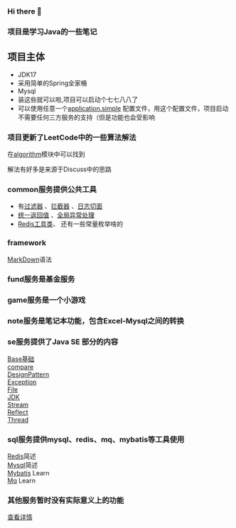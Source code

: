 ### Hi there 👋

<!--
**icboluo/icboluo** is a ✨ _special_ ✨ repository because its `README.md` (this file) appears on your GitHub profile.

Here are some ideas to get you started:

- 🔭 I’m currently working on ...
- 🌱 I’m currently learning ...
- 👯 I’m looking to collaborate on ...
- 🤔 I’m looking for help with ...
- 💬 Ask me about ...
- 📫 How to reach me: ...
- 😄 Pronouns: ...
- ⚡ Fun fact: ...
-->

### 项目是学习Java的一些笔记

## 项目主体

* JDK17
* 采用简单的Spring全家桶
* Mysql
* 装这些就可以啦,项目可以启动个七七八八了
* 可以使用任意一个[application.simple](icboluo-note/src/main/resources/application-simple.yml)
  配置文件，用这个配置文件，项目启动不需要任何三方服务的支持（但是功能也会受影响

### 项目更新了LeetCode中的一些算法解法

在[algorithm](icboluo-algorithm/src/main/java/com/icboluo/leetcode)模块中可以找到

解法有好多是来源于Discuss中的思路

### common服务提供公共工具

- 有[过滤器](icboluo-common/icboluo-supper/src/main/java/com/icboluo/filter/HttpFilter.java)
  、[拦截器](icboluo-common/icboluo-supper/src/main/java/com/icboluo/interceptor/WebContextInterceptor.java)
  、[日志切面](icboluo-common/icboluo-supper/src/main/java/com/icboluo/aop/HttpAspect.java)
- [统一返回值](icboluo-common/icboluo-supper/src/main/java/com/icboluo/common/ResponseResultHandler.java)
  、[全局异常处理](icboluo-common/icboluo-supper/src/main/java/com/icboluo/common/GlobalControllerExceptionHandler.java)
- [Redis工具类](icboluo-common/icboluo-mapper/src/main/java/com/icboluo/common/redis/RedisLogAspect.java)、 还有一些常量枚举啥的

### framework

[MarkDown](icboluo-framework/src/main/java/com/icboluo/framework/MarkDown.md)语法

### fund服务是基金服务

### game服务是一个小游戏

### note服务是笔记本功能，包含Excel-Mysql之间的转换

### se服务提供了Java SE 部分的内容

[Base基础](icboluo-se/src/main/java/com/icboluo/base/clazz.md)\
[compare](icboluo-se/src/main/java/com/icboluo/compare)\
[DesignPattern](icboluo-se/src/main/java/com/icboluo/designpattern)\
[Exception](icboluo-se/src/main/java/com/icboluo/exception)\
[File](icboluo-se/src/main/java/com/icboluo/file)\
[JDK](icboluo-se/src/main/java/com/icboluo/jdk)\
[Stream](icboluo-se/src/main/java/com/icboluo/lambda)\
[Reflect](icboluo-se/src/main/java/com/icboluo/reflect)\
[Thread](icboluo-se/src/main/java/com/icboluo/thread)

### sql服务提供mysql、redis、mq、mybatis等工具使用

[Redis](icboluo-sql/src/main/java/com/icboluo/Redis.md)简述\
[Mysql](icboluo-sql/src/main/java/com/icboluo/Mysql.md)简述\
[Mybatis](icboluo-sql/src/main/java/com/icboluo/Mybatis.md) Learn\
[Mq](icboluo-sql/src/main/java/com/icboluo/mq) Learn

### 其他服务暂时没有实际意义上的功能

[查看详情](document/README.md)

